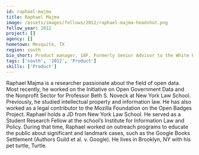 ```yaml
---
id: raphael-majma
title: Raphael Majma
image: /assets/images/fellows/2012/raphael-majma-headshot.png
fellow_year: 2012
project: []
agency: []
hometown: Mesquite, TX
region: south
bio_short: Product manager, 18F. Formerly Senior Advisor to the White House CTO, Round 1 PIF. Fan of all things NYC, Improve comedy student.
tags: ['south', '2012', 'Product']
skills: ['Product']
---
```


Raphael Majma is a researcher passionate about the field of open data. Most recently, he worked on the Initiative on Open Government Data and the Nonprofit Sector for Professor Beth S. Noveck at New York Law School. Previously, he studied intellectual property and information law. He has also worked as a legal contributor to the Mozilla Foundation on the Open Badges Project. Raphael holds a JD from New York Law School. He served as a Student Research Fellow at the school’s Institute for Information Law and Policy. During that time, Raphael worked on outreach programs to educate the public about significant and landmark cases, such as the Google Books Settlement (Authors Guild et al. v. Google). He lives in Brooklyn, NY with his pet turtle, Turtle.
